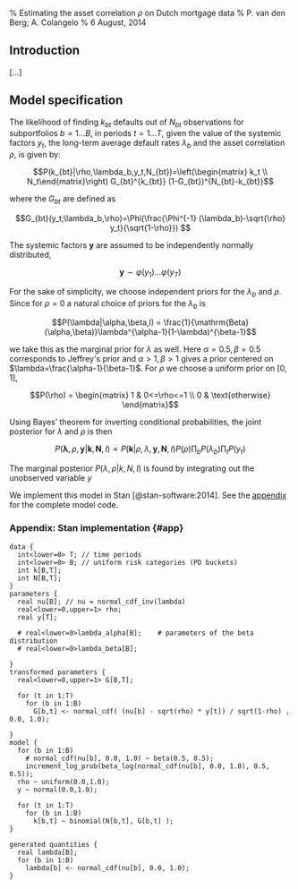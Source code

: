 % Estimating the asset correlation $\rho$ on Dutch mortgage data
% P. van den Berg; A. Colangelo
% 6 August, 2014

## Introduction

[...]

## Model specification
The likelihood of finding $k_{bt}$ defaults out of $N_{bt}$
observations for subportfolios $b=1\dots B$, in periods $t=1\dots T$, given the value of the systemic factors $y_t$, the long-term average default rates $\lambda_b$ and the asset
correlation $\rho$, is given by:

$$P(k_{bt}|\rho,\lambda_b,y_t,N_{bt})=\left(\begin{matrix} k_t \\ N_t\end{matrix}\right) G_{bt}^{k_{bt}}
(1-G_{bt})^{N_{bt}-k_{bt}}$$ 

where the $G_{bt}$ are defined as

$$G_{bt}(y_t;\lambda_b,\rho)=\Phi(\frac{\Phi^{-1} (\lambda_b)-\sqrt{\rho} y_t}{\sqrt{1-\rho}}) $$

The systemic factors $\mathbf{y}$ are assumed to be independently normally distributed,

$$\mathbf{y}\sim\varphi(y_1)\dots\varphi(y_T)$$

For the sake of simplicity, we choose independent priors for the $\lambda_b$ and $\rho$. Since for $\rho=0$ a natural choice of priors for the $\lambda_b$ is

$$P(\lambda|\alpha,\beta,I) = \frac{1}{\mathrm{Beta}(\alpha,\beta)}\lambda^{\alpha-1}(1-\lambda)^{\beta-1}$$

we take this as the marginal prior for $\lambda$ as well. Here $\alpha=0.5,\beta=0.5$ corresponds to Jeffrey's prior and  $\alpha>1,\beta>1$ gives a prior centered on $\lambda=\frac{\alpha-1}{\beta-1}$. For $\rho$ we choose a uniform prior on $[0,1]$,

$$P(\rho) = \begin{matrix} 1 & 0<=\rho<=1 \\ 0 & \text{otherwise} \end{matrix}$$ 

Using Bayes’ theorem for inverting conditional probabilities, the joint posterior for
$\lambda$ and $\rho$ is then

$$P(\mathbf{\lambda},\rho,\mathbf{y}|\mathbf{k},\mathbf{N},I)\propto P(\mathbf{k}|\rho,\lambda,\mathbf{y},\mathbf{N},I)  P(\rho)\prod_{b} P(\lambda_b) \prod_t P(y_t)$$

The marginal posterior $P(\lambda,\rho|k,N,I)$ is found by integrating out the
unobserved variable $y$

We implement this model in Stan  [@stan-software:2014]. See the [appendix](#app) for the complete model code.

### Appendix: Stan implementation {#app}

    data {
      int<lower=0> T; // time periods
      int<lower=0> B; // uniform risk categories (PD buckets)
      int k[B,T];
      int N[B,T];
    }
    parameters {
      real nu[B]; // nu = normal_cdf_inv(lambda)
      real<lower=0,upper=1> rho;
      real y[T];

      # real<lower=0>lambda_alpha[B];    # parameters of the beta distribution
      # real<lower=0>lambda_beta[B];     

    }
    transformed parameters {
      real<lower=0,upper=1> G[B,T];

      for (t in 1:T)
        for (b in 1:B)
          G[b,t] <- normal_cdf( (nu[b] - sqrt(rho) * y[t]) / sqrt(1-rho) , 0.0, 1.0);

    }
    model {
      for (b in 1:B)
        # normal_cdf(nu[b], 0.0, 1.0) ~ beta(0.5, 0.5);
        increment_log_prob(beta_log(normal_cdf(nu[b], 0.0, 1.0), 0.5, 0.5));
      rho ~ uniform(0.0,1.0);  
      y ~ normal(0.0,1.0);

      for (t in 1:T)
        for (b in 1:B)
          k[b,t] ~ binomial(N[b,t], G[b,t] );
    }

    generated quantities {
      real lambda[B];
      for (b in 1:B)
        lambda[b] <- normal_cdf(nu[b], 0.0, 1.0);
    }
